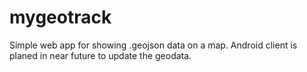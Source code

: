 mygeotrack
==========
Simple web app for showing .geojson data on a map. Android client is planed in near future to update the geodata. 
